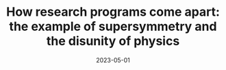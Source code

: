 ---
title: "How research programs come apart: the example of supersymmetry and the disunity of physics"
collection: publications
paperurl: 'https://arxiv.org/abs/2304.03673'
link: https://arxiv.org/abs/2304.03673
date: 2023-05-01
venue: 'Quantitative Science Studies [accepted]'
authors: <b>Gautheron L.</b>, Omodei E.
credit: 'Conceptualization, Methodology, Software, Formal analysis, Data Curation, Writing - Original Draft, Visualization'
citation: ' Lucas Gautheron,  Elisa Omodei, &quot;How research programs come apart: the example of supersymmetry and the disunity of physics.&quot; Quantitative Science Studies [accepted], 2023.'
---